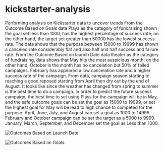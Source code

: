 # kickstarter-analysis
Performing analysis on Kickstarter data to uncover trends 
From the Outcome Based on Goals data Plays as the category of fundraising shown the goal set less than 1000, has the highest percentage of success rate; on the other hand, the target set greater than 50000 has the lowest success rate. The data shows that the purpose between 15000 to 19999 has shown a canceled rate considerably flat and also half and half success and failure rate. From the Outcome Based on launch Date data theater as the category of fundraising, data shows that May hits the most auspicious month; on the other hand, October is the month has no cancelation but 50% of failed campaigns. February has appeared a low cancelation rate and a higher success rate of the campaign. From data, campaign season starting to reaching a good reposed starting from April then dry out by the end of August. It looks like since the weather has changed from spring to summer is the best time to do a campaign. In order to predict the future success campaign, the best time to set using Plays for the campaign will be in May, and the safe outcome goals can be set the goal as 15000 to 19999, or set the highest goal for May will be lead to high chance to competed for the purpose. April, June, July, and August can set a goal as 1000 to 14999. February and October campaign can be set the target as a 5000 to 9999. January, March, September, and December set the goal as Less than 1000.

![Outcomes Based on Launch Date](https://user-images.githubusercontent.com/64991799/82180322-282fed00-9895-11ea-9e97-5a368a4f3659.png)

![Outcomes Based on Goals](https://user-images.githubusercontent.com/64991799/82180371-3e3dad80-9895-11ea-86d5-5eca272154e1.png)
